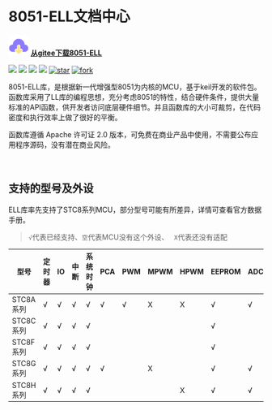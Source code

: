 # 8051-ELL文档中心

<img src="_media/download.svg" alt="logo" style="zoom:10%;" /> <font color=#0ddff>[ <u>**从gitee下载8051-ELL**</u>](https://gitee.com/zeweni/ELL-8051-LIB) </font> 

[![](https://img.shields.io/badge/version-1.1.6-green)](https://github.com/zewen-i/8051-ELL-LIB) [![](https://badgen.net/github/license/zewen-i/8051-ELL-LIB?color=orange)](https://github.com/zewen-i/8051-ELL-LIB) [![](https://badgen.net/github/stars/zewen-i/8051-ELL-LIB?color=green)](https://github.com/zewen-i/8051-ELL-LIB) [![](https://badgen.net/github/forks/zewen-i/8051-ELL-LIB)](https://github.com/zewen-i/8051-ELL-LIB) <a href='https://gitee.com/zeweni/ELL-8051-LIB/stargazers'><img src='https://gitee.com/zeweni/ELL-8051-LIB/badge/star.svg?theme=white' alt='star'></img></a> <a href='https://gitee.com/zeweni/ELL-8051-LIB/members'><img src='https://gitee.com/zeweni/ELL-8051-LIB/badge/fork.svg?theme=gray' alt='fork'></img></a>



8051-ELL库，是根据新一代增强型8051为内核的MCU，基于keil开发的软件包。函数库采用了LL库的编程思想，充分考虑8051的特性，结合硬件条件，提供大量标准的API函数，供开发者访问底层硬件细节。并且函数库的大小可裁剪，在代码密度和执行效率上做了很好的平衡。

函数库遵循 Apache 许可证 2.0 版本，可免费在商业产品中使用，不需要公布应用程序源码，没有潜在商业风险。

<br>

## 支持的型号及外设

ELL库率先支持了STC8系列MCU，部分型号可能有所差异，详情可查看官方数据手册。

> `√`代表已经支持、`空`代表MCU没有这个外设、 ` X`代表还没有适配


| 型号      | 定时器 | IO   | 中断 | 系统时钟 | PCA  | PWM  | MPWM | HPWM | EEPROM | ADC  | MDU16 | 比较器 | USB  | LED  | RTC  | TKEY |
| --------- | ------ | ---- | ---- | -------- | ---- | ---- | ---- | ---- | ------ | ---- | ----- | ------ | ---- | ---- | ---- | ---- |
| STC8A系列 | √      | √    | √    | √        | √    | √    | X    | X    | √      | √    |       | √      |      |      |      |      |
| STC8C系列 | √      | √    | √    | √        |      |      |      |      | √      |      | √     | √      |      |      |      |      |
| STC8F系列 | √      | √    | √    | √        |      |      |      |      | √      |      |       | √      |      |      |      |      |
| STC8G系列 | √      | √    | √    | √        | √    |      | X    |      | √      | √    | √     | √      | X    | X    |      |      |
| STC8H系列 | √      | √    | √    | √        |      |      |      | X    | √      | √    | √     | √      | X    | X    | X    | X    |



